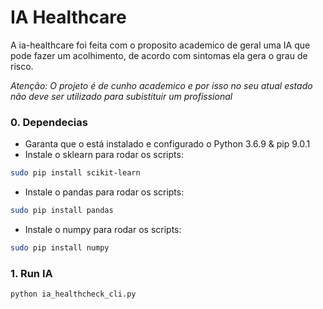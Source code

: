 # IA Healthcare

A ia-healthcare foi feita com o proposito academico de geral uma IA que pode fazer um acolhimento, de acordo com sintomas ela gera o grau de risco.

*Atenção: O projeto é de cunho academico e por isso no seu atual estado não deve ser utilizado para subistituir um profissional*

### 0. Dependecias

- Garanta que o está instalado e configurado o Python 3.6.9 & pip 9.0.1
- Instale o sklearn para rodar os scripts: 
```bash
sudo pip install scikit-learn
```
- Instale o pandas para rodar os scripts: 
```bash
sudo pip install pandas
```
- Instale o numpy para rodar os scripts: 
```bash
sudo pip install numpy
```


### 1. Run IA

```bash
python ia_healthcheck_cli.py
```
